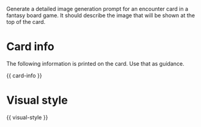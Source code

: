 Generate a detailed image generation prompt for an encounter card in a fantasy board game. It should describe the image that will be shown at the top of the card.

# Card info

The following information is printed on the card. Use that as guidance.

{{ card-info }}

# Visual style

{{ visual-style }}
